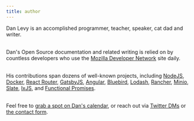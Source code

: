 ```yaml
---
title: author
---
```


Dan Levy is an accomplished programmer, teacher, speaker, cat dad and writer.
<br /><br />

Dan's Open Source documentation and related writing is relied on by countless developers who use the [Mozilla Developer Network](https://developer.mozilla.org/en-US/docs/Web/API/Fetch_API/Using_Fetch) site daily.
<br /><br />

His contributions span dozens of well-known projects, including [NodeJS](https://github.com/nodejs/nodejs.org), [Docker](https://github.com/moby/moby), [React Router](https://github.com/ReactTraining/react-router/), [GatsbyJS](https://github.com/gatsbyjs/gatsby), [Angular](https://github.com/Angular/Angular), [Bluebird](https://github.com/petkaantonov/bluebird), [Lodash](https://github.com/lodash/lodash), [Rancher](https://github.com/rancher/rancher), [Minio](https://github.com/minio/minio), [Slate](https://github.com/lord/slate), [IxJS](https://github.com/ReactiveX/IxJS), and [Functional Promises](https://github.com/functional-promises/functional-promises).
<br /><br />

Feel free to [grab a spot on Dan's calendar](https://calendly.com/danlevy/), or reach out via [Twitter DMs](https://twitter.com/justsml/) or [the contact form](/contact/).

